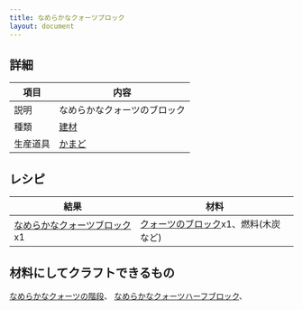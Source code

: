 ```yaml
---
title: なめらかなクォーツブロック
layout: document
---
```

## 詳細

|項目|内容|
|---|---|
|説明|なめらかなクォーツのブロック|
|種類|[建材](建材)|
|生産道具|[かまど](かまど)|

## レシピ

|結果|材料|
|---|---|
|[なめらかなクォーツブロック](なめらかなクォーツブロック)x1|[クォーツのブロック](クォーツのブロック)x1、燃料(木炭など)|

## 材料にしてクラフトできるもの

[なめらかなクォーツの階段](なめらかなクォーツの階段)、
[なめらかなクォーツハーフブロック](なめらかなクォーツハーフブロック)、
